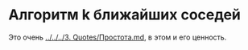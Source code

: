 # Алгоритм k ближайших соседей
Это  очень [../../../3. Quotes/Простота.md](../../../3.%20Quotes/Простота.md), в этом и его ценность.